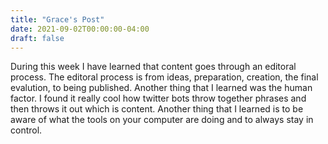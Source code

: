 ```yaml
---
title: "Grace's Post"
date: 2021-09-02T00:00:00-04:00
draft: false
---
```


During this week I have learned that content goes through an editoral process. The editoral process is from ideas, preparation, creation, the final evalution, to being published. Another thing that I learned was the human factor. I found it really cool how twitter bots throw together phrases and then throws it out which is content. Another thing that I learned is to be aware of what the tools on your computer are doing and to always stay in control. 
